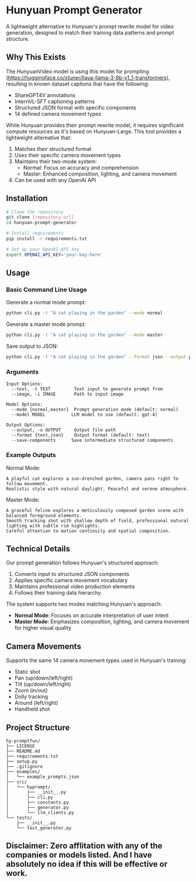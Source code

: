 # Hunyuan Prompt Generator

A lightweight alternative to Hunyuan's prompt rewrite model for video generation, designed to match their training data patterns and prompt structure.

## Why This Exists

The HunyuanVideo model is using this model for prompting (https://huggingface.co/xtuner/llava-llama-3-8b-v1_1-transformers), resulting in known dataset captions that have the following:
- ShareGPT4V annotations
- InternVL-SFT captioning patterns
- Structured JSON format with specific components
- 14 defined camera movement types

While Hunyuan provides their prompt rewrite model, it requires significant compute resources as it's based on Hunyuan-Large. This tool provides a lightweight alternative that:

1. Matches their structured format
2. Uses their specific camera movement types
3. Maintains their two-mode system:
   - Normal: Focus on accuracy and comprehension
   - Master: Enhanced composition, lighting, and camera movement
4. Can be used with any OpenAI API

## Installation

```bash
# Clone the repository
git clone [repository-url]
cd hunyuan-prompt-generator

# Install requirements
pip install -r requirements.txt

# Set up your OpenAI API key
export OPENAI_API_KEY='your-key-here'
```

## Usage

### Basic Command Line Usage

Generate a normal mode prompt:
```bash
python cli.py -t "A cat playing in the garden" --mode normal
```

Generate a master mode prompt:
```bash
python cli.py -t "A cat playing in the garden" --mode master
```

Save output to JSON:
```bash
python cli.py -t "A cat playing in the garden" --format json --output prompts/output.json
```

### Arguments

```
Input Options:
  --text, -t TEXT         Text input to generate prompt from
  --image, -i IMAGE       Path to input image

Model Options:
  --mode {normal,master}  Prompt generation mode (default: normal)
  --model MODEL          LLM model to use (default: gpt-4)

Output Options:
  --output, -o OUTPUT     Output file path
  --format {text,json}    Output format (default: text)
  --save-components      Save intermediate structured components
```

### Example Outputs

Normal Mode:
```
A playful cat explores a sun-drenched garden, camera pans right to follow movement. 
Realistic style with natural daylight. Peaceful and serene atmosphere.
```

Master Mode:
```
A graceful feline explores a meticulously composed garden scene with balanced foreground elements. 
Smooth tracking shot with shallow depth of field, professional natural lighting with subtle rim highlights. 
Careful attention to motion continuity and spatial composition.
```

## Technical Details

Our prompt generation follows Hunyuan's structured approach:
1. Converts input to structured JSON components
2. Applies specific camera movement vocabulary
3. Maintains professional video production elements
4. Follows their training data hierarchy

The system supports two modes matching Hunyuan's approach:
- **Normal Mode**: Focuses on accurate interpretation of user intent
- **Master Mode**: Emphasizes composition, lighting, and camera movement for higher visual quality

## Camera Movements

Supports the same 14 camera movement types used in Hunyuan's training:
- Static shot
- Pan (up/down/left/right)
- Tilt (up/down/left/right)
- Zoom (in/out)
- Dolly tracking
- Around (left/right)
- Handheld shot

## Project Structure
```
hy-promptfun/
├── LICENSE
├── README.md
├── requirements.txt
├── setup.py
├── .gitignore
├── examples/
│   └── example_prompts.json
├── src/
│   └── hyprompt/
│       ├── __init__.py
│       ├── cli.py
│       ├── constants.py
│       ├── generator.py
│       └── llm_clients.py
└── tests/
    ├── __init__.py
    └── test_generator.py
```

## Disclaimer: Zero afflitation with any of the companies or models listed. And I have absolutely no idea if this will be effective or work.
